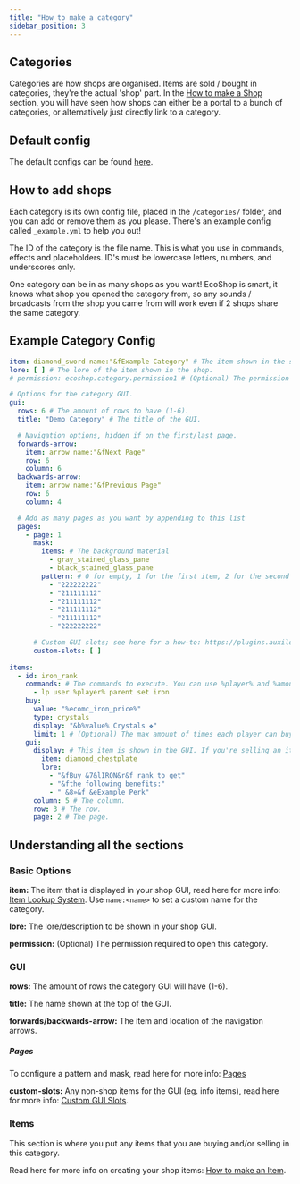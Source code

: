 ```yaml
---
title: "How to make a category"
sidebar_position: 3
---
```


## Categories

Categories are how shops are organised. Items are sold / bought in categories, they're the actual 'shop' part. In the [How to make a Shop](https://plugins.auxilor.io/ecoshop/how-to-make-a-shop) section, you will have seen how shops can either be a portal to a bunch of categories, or alternatively just directly link to a category.

## Default config
The default configs can be found [here](https://github.com/Auxilor/EcoShop/blob/main/eco-core/core-plugin/src/main/resources/categories).

## How to add shops
Each category is its own config file, placed in the `/categories/` folder, and you can add or remove them as you please. There's an example config called `_example.yml` to help you out!

The ID of the category is the file name. This is what you use in commands, effects and placeholders.
ID's must be lowercase letters, numbers, and underscores only.

One category can be in as many shops as you want! EcoShop is smart, it knows what shop you opened the category from, so any sounds / broadcasts from the shop you came from will work even if 2 shops share the same category.

## Example Category Config

```yaml
item: diamond_sword name:"&fExample Category" # The item shown in the shop.
lore: [ ] # The lore of the item shown in the shop.
# permission: ecoshop.category.permission1 # (Optional) The permission required to access/use the category.

# Options for the category GUI.
gui:
  rows: 6 # The amount of rows to have (1-6).
  title: "Demo Category" # The title of the GUI.

  # Navigation options, hidden if on the first/last page.
  forwards-arrow:
    item: arrow name:"&fNext Page"
    row: 6
    column: 6
  backwards-arrow:
    item: arrow name:"&fPrevious Page"
    row: 6
    column: 4

  # Add as many pages as you want by appending to this list
  pages:
    - page: 1
      mask:
        items: # The background material
          - gray_stained_glass_pane
          - black_stained_glass_pane
        pattern: # 0 for empty, 1 for the first item, 2 for the second item, etc
          - "222222222"
          - "211111112"
          - "211111112"
          - "211111112"
          - "211111112"
          - "222222222"

      # Custom GUI slots; see here for a how-to: https://plugins.auxilor.io/all-plugins/custom-gui-slots
      custom-slots: [ ]
      
items:
  - id: iron_rank
    commands: # The commands to execute. You can use %player% and %amount% as placeholders.q
      - lp user %player% parent set iron
    buy:
      value: "%ecomc_iron_price%"
      type: crystals
      display: "&b%value% Crystals ❖"
      limit: 1 # (Optional) The max amount of times each player can buy this item, defaults to infinite.
    gui:
      display: # This item is shown in the GUI. If you're selling an item, this defaults to the item itself.
        item: diamond_chestplate
        lore:
          - "&fBuy &7&lIRON&r&f rank to get"
          - "&fthe following benefits:"
          - " &8»&f &eExample Perk"
      column: 5 # The column.
      row: 3 # The row.
      page: 2 # The page.
```

## Understanding all the sections

### Basic Options

**item:** The item that is displayed in your shop GUI, read here for more info: [Item Lookup System](https://plugins.auxilor.io/all-plugins/the-item-lookup-system). Use `name:<name>` to set a custom name for the category.

**lore:** The lore/description to be shown in your shop GUI.

**permission:** (Optional) The permission required to open this category.

### GUI

**rows:** The amount of rows the category GUI will have (1-6).

**title:** The name shown at the top of the GUI.

**forwards/backwards-arrow:** The item and location of the navigation arrows.

##### Pages

To configure a pattern and mask, read here for more info: [Pages](https://plugins.auxilor.io/all-plugins/pages)

**custom-slots:** Any non-shop items for the GUI (eg. info items), read here for more info: [Custom GUI Slots](https://plugins.auxilor.io/all-plugins/custom-gui-slots).

### Items

This section is where you put any items that you are buying and/or selling in this category.

Read here for more info on creating your shop items: [How to make an Item](how-to-make-an-item).
